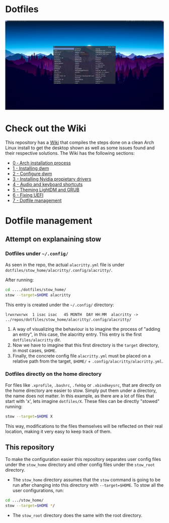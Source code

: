 # Dotfiles
![dmenu](./extra/images/Screenshots/dmenu.png)

# Check out the Wiki
This repository has a [Wiki](https://github.com/Isac-AS/dotfiles/wiki) that compiles the steps done on a clean Arch Linux install to get the desktop shown as well as some  issues found and their respective solutions.
The Wiki has the following sections:
- [0 ‐ Arch installation process](https://github.com/Isac-AS/dotfiles/wiki/0-%E2%80%90-Arch-installation-process)
- [1 - Installing dwm](https://github.com/Isac-AS/dotfiles/wiki/1-%E2%80%90-Installing-dwm)
- [2 - Configure dwm](https://github.com/Isac-AS/dotfiles/wiki/2-%E2%80%90-Configure-dwm)
- [3 - Installing Nvidia propietary drivers](https://github.com/Isac-AS/dotfiles/wiki/3-%E2%80%90-Installing-Nvidia-propietary-drivers)
- [4 - Audio and keyboard shortcuts](https://github.com/Isac-AS/dotfiles/wiki/4-%E2%80%90-Audio-and-keyboard-shortcuts)
- [5 - Theming LightDM and GRUB](https://github.com/Isac-AS/dotfiles/wiki/5-%E2%80%90-Theming-LightDM-and-GRUB)
- [6 - Fixing UEFI](https://github.com/Isac-AS/dotfiles/wiki/6-%E2%80%90-Fixing-UEFI)
- [7 - Dotfile management](https://github.com/Isac-AS/dotfiles/wiki/7-%E2%80%90-Dotfile-management)

# Dotfile management
## Attempt on explanaining stow
### Dotfiles under `~/.config/`
As seen in the repo, the actual `alacritty.yml` file is under `dotfiles/stow_home/alacritty/.config/alacritty/`.

After running:
```bash
cd ..../dotfiles/stow_home/
stow --target=$HOME alacritty
```
This entry is created under the `~/.config/` directory:
```
lrwxrwxrwx  1 isac isac   45 MONTH  DAY HH:MM  alacritty -> ../repos/dotfiles/stow_home/alacritty/.config/alacritty/
```
1. A way of visualizing the behaviour is to imagine the process of "adding an entry", in this case, the alacritty entry. This entry is the first `dotfiles/alacritty` dir.
2. Now we have to imagine that this first directory is the `target` directory, in most cases, `$HOME`.
3. Finally, the concrete config file `alacritty.yml` must be placed on a relative path from the target, `$HOME/` + `.config/alacritty/alacritty.yml`.

### Dotfiles directly on the home directory
For files like `.xprofile`, `.bashrc`, `.fehbg` or `.xbindkeysrc`, that are directly on the home directory are easier to stow. Simply put them under a directory, the name does not matter. 
In this example, as there are a lot of files that start with 'x', lets imagine `dotfiles/X`.
These files can be directly "stowed" running:
```bash
stow --target=$HOME X
```
This way, modifications to the files themselves will be reflected on their real location, making it very easy to keep track of them.

## This repository
To make the configuration easier this repository separates user config files under the `stow_home` directory and other config files under the `stow_root` directory.
- The `stow_home` directory assumes that the `stow` command is going to be run after changing into this directory with `--target=$HOME`.
To stow all the user configurations, run:
```bash
cd .../stow_home/
stow --target=$HOME */
```

- The `stow_root` directory does the same with the root directory.
